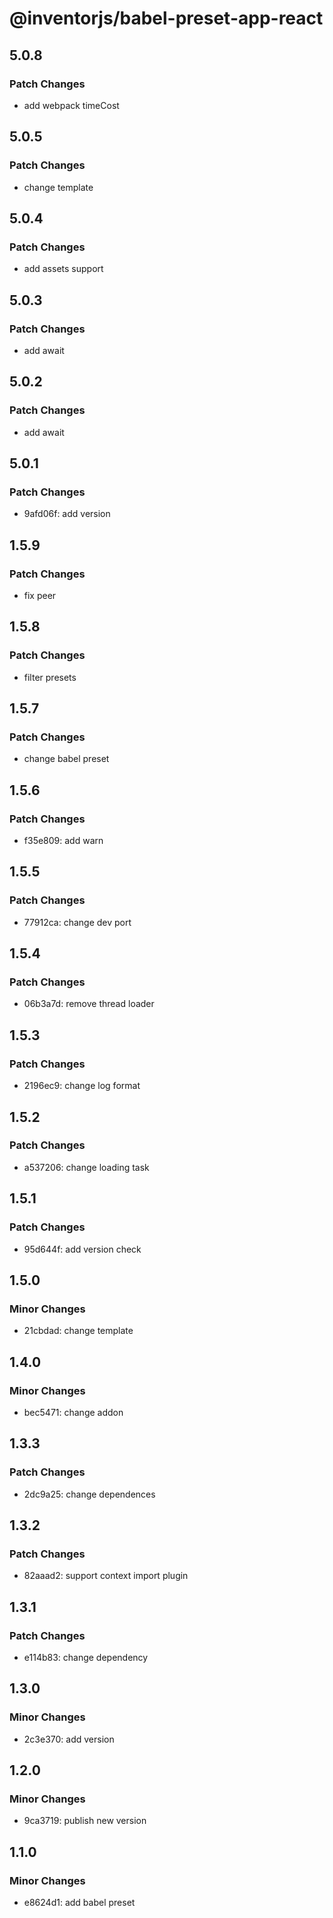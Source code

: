 # @inventorjs/babel-preset-app-react

## 5.0.8

### Patch Changes

- add webpack timeCost

## 5.0.5

### Patch Changes

- change template

## 5.0.4

### Patch Changes

- add assets support

## 5.0.3

### Patch Changes

- add await

## 5.0.2

### Patch Changes

- add await

## 5.0.1

### Patch Changes

- 9afd06f: add version

## 1.5.9

### Patch Changes

- fix peer

## 1.5.8

### Patch Changes

- filter presets

## 1.5.7

### Patch Changes

- change babel preset

## 1.5.6

### Patch Changes

- f35e809: add warn

## 1.5.5

### Patch Changes

- 77912ca: change dev port

## 1.5.4

### Patch Changes

- 06b3a7d: remove thread loader

## 1.5.3

### Patch Changes

- 2196ec9: change log format

## 1.5.2

### Patch Changes

- a537206: change loading task

## 1.5.1

### Patch Changes

- 95d644f: add version check

## 1.5.0

### Minor Changes

- 21cbdad: change template

## 1.4.0

### Minor Changes

- bec5471: change addon

## 1.3.3

### Patch Changes

- 2dc9a25: change dependences

## 1.3.2

### Patch Changes

- 82aaad2: support context import plugin

## 1.3.1

### Patch Changes

- e114b83: change dependency

## 1.3.0

### Minor Changes

- 2c3e370: add version

## 1.2.0

### Minor Changes

- 9ca3719: publish new version

## 1.1.0

### Minor Changes

- e8624d1: add babel preset
